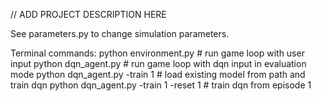 // ADD PROJECT DESCRIPTION HERE

See parameters.py to change simulation parameters.

Terminal commands:
python environment.py       # run game loop with user input
python dqn_agent.py         # run game loop with dqn input in evaluation mode
python dqn_agent.py -train 1        # load existing model from path and train dqn
python dqn_agent.py -train 1 -reset 1       # train dqn from episode 1